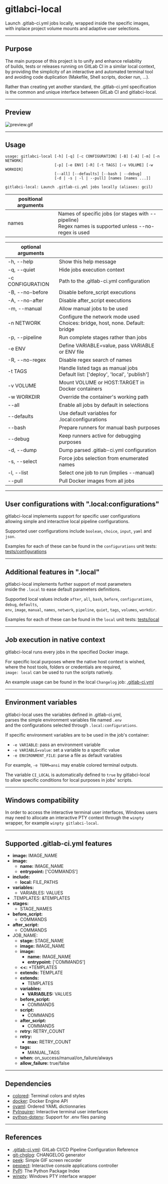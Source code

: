 # gitlabci-local

Launch .gitlab-ci.yml jobs locally, wrapped inside the specific images,  
with inplace project volume mounts and adaptive user selections.

---

## Purpose

The main purpose of this project is to unify and enhance reliability  
of builds, tests or releases running on GitLab CI in a similar local context,  
by providing the simplicity of an interactive and automated terminal tool  
and avoiding code duplication (Makefile, Shell scripts, docker run, ...).

Rather than creating yet another standard, the .gitlab-ci.yml specification  
is the common and unique interface between GitLab CI and gitlabci-local.

---

## Preview

![preview.gif](https://gitlab.com/AdrianDC/gitlabci-local/raw/1.3.0/docs/preview.gif)

---

## Usage

```shell
usage: gitlabci-local [-h] [-q] [-c CONFIGURATION] [-B] [-A] [-m] [-n NETWORK]
                      [-p] [-e ENV] [-R] [-t TAGS] [-v VOLUME] [-w WORKDIR]
                      [--all] [--defaults] [--bash | --debug]
                      [-d | -s | -l | --pull] [names [names ...]]

gitlabci-local: Launch .gitlab-ci.yml jobs locally (aliases: gcil)
```

| positional arguments |                                                                                                          |
| -------------------- | -------------------------------------------------------------------------------------------------------- |
| names                | Names of specific jobs (or stages with --pipeline)<br>Regex names is supported unless --no-regex is used |

| optional arguments   |                                                                                   |
| -------------------- | --------------------------------------------------------------------------------- |
| -h, --help           | Show this help message                                                            |
| -q, --quiet          | Hide jobs execution context                                                       |
| -c CONFIGURATION     | Path to the .gitlab-ci.yml configuration                                          |
| -B, --no-before      | Disable before_script executions                                                  |
| -A, --no-after       | Disable after_script executions                                                   |
| -m, --manual         | Allow manual jobs to be used                                                      |
| -n NETWORK           | Configure the network mode used<br>Choices: bridge, host, none. Default: bridge   |
| -p, --pipeline       | Run complete stages rather than jobs                                              |
| -e ENV               | Define VARIABLE=value, pass VARIABLE or ENV file                                  |
| -R, --no-regex       | Disable regex search of names                                                     |
| -t TAGS              | Handle listed tags as manual jobs<br>Default list: ['deploy', 'local', 'publish'] |
| -v VOLUME            | Mount VOLUME or HOST:TARGET in Docker containers                                  |
| -w WORKDIR           | Override the container's working path                                             |
| --all                | Enable all jobs by default in selections                                          |
| --defaults           | Use default variables for .local:configurations                                   |
| --bash               | Prepare runners for manual bash purposes                                          |
| --debug              | Keep runners active for debugging purposes                                        |
| -d, --dump           | Dump parsed .gitlab-ci.yml configuration                                          |
| -s, --select         | Force jobs selection from enumerated names                                        |
| -l, --list           | Select one job to run (implies --manual)                                          |
| --pull               | Pull Docker images from all jobs                                                  |

---

## User configurations with ".local:configurations"

gitlabci-local implements support for specific user configurations  
allowing simple and interactive local pipeline configurations.

Supported user configurations include `boolean`, `choice`, `input`, `yaml` and `json`.

Examples for each of these can be found in the `configurations` unit tests: [tests/configurations](https://gitlab.com/AdrianDC/gitlabci-local/blob/master/tests/configurations/.gitlab-ci.yml)

---

## Additional features in ".local"

gitlabci-local implements further support of most parameters  
inside the `.local` to ease default parameters definitions.

Supported local values include `after`, `all`, `bash`, `before`, `configurations`, `debug`, `defaults`,  
`env`, `image`, `manual`, `names`, `network`, `pipeline`, `quiet`, `tags`, `volumes`, `workdir`.

Examples for each of these can be found in the `local` unit tests: [tests/local](https://gitlab.com/AdrianDC/gitlabci-local/blob/master/tests/local/.gitlab-ci.yml)

---

## Job execution in native context

gitlabci-local runs every jobs in the specified Docker image.

For specific local purposes where the native host context is wished,  
where the host tools, folders or credentials are required,  
`image: local` can be used to run the scripts natively.

An example usage can be found in the local `Changelog` job: [.gitlab-ci.yml](https://gitlab.com/AdrianDC/gitlabci-local/blob/master/.gitlab-ci.yml)

---

## Environment variables

gitlabci-local uses the variables defined in .gitlab-ci.yml,  
parses the simple environment variables file named `.env`  
and the configurations selected through `.local:configurations`.

If specific environment variables are to be used in the job's container:

- `-e VARIABLE`: pass an environment variable
- `-e VARIABLE=value`: set a variable to a specific value
- `-e ENVIRONMENT_FILE`: parse a file as default variables

For example, `-e TERM=ansi` may enable colored terminal outputs.

The variable `CI_LOCAL` is automatically defined to `true` by gitlabci-local  
to allow specific conditions for local purposes in jobs' scripts.

---

## Windows compatibility

In order to access the interactive terminal user interfaces,
Windows users may need to allocate an interactive PTY context
through the `winpty` wrapper, for example `winpty gitlabci-local`.

---

## Supported .gitlab-ci.yml features

- **image:** IMAGE_NAME
- **image:**
  * **name:** IMAGE_NAME
  * **entrypoint:** ['COMMANDS']
- **include:**
  * **local:** FILE_PATHS
- **variables:**
  * VARIABLES: VALUES
- .TEMPLATES: &TEMPLATES
- **stages:**
  * STAGE_NAMES
- **before_script:**
  * COMMANDS
- **after_script:**
  * COMMANDS
- JOB_NAME:
  * **stage:** STAGE_NAME
  * **image:** IMAGE_NAME
  * **image:**
    + **name:** IMAGE_NAME
    + **entrypoint:** ['COMMANDS']
  * **<<:** *TEMPLATES
  * **extends:** TEMPLATE
  * **extends:**
    + TEMPLATES
  * **variables:**
    + **VARIABLES:** VALUES
  * **before_script:**
    + COMMANDS
  * **script:**
    + COMMANDS
  * **after_script:**
    + COMMANDS
  * **retry:** RETRY_COUNT
  * **retry:**
    + **max:** RETRY_COUNT
  * **tags:**
    + MANUAL_TAGS
  * **when:** on\_success/manual/on\_failure/always
  * **allow_failure:** true/false

---

## Dependencies

- [colored](https://pypi.org/project/colored/): Terminal colors and styles
- [docker](https://pypi.org/project/docker/): Docker Engine API
- [oyaml](https://pypi.org/project/oyaml/): Ordered YAML dictionnaries
- [PyInquirer](https://pypi.org/project/PyInquirer/): Interactive terminal user interfaces
- [python-dotenv](https://pypi.org/project/python-dotenv/): Support for .env files parsing

---

## References

- [.gitlab-ci.yml](https://docs.gitlab.com/ee/ci/yaml/): GitLab CI/CD Pipeline Configuration Reference
- [git-chglog](https://github.com/git-chglog/git-chglog): CHANGELOG generator
- [peek](https://github.com/phw/peek): Simple GIF screen recorder
- [pexpect](https://pypi.org/project/pexpect/): Interactive console applications controller
- [PyPI](https://pypi.org/): The Python Package Index
- [winpty](https://github.com/rprichard/winpty): Windows PTY interface wrapper
